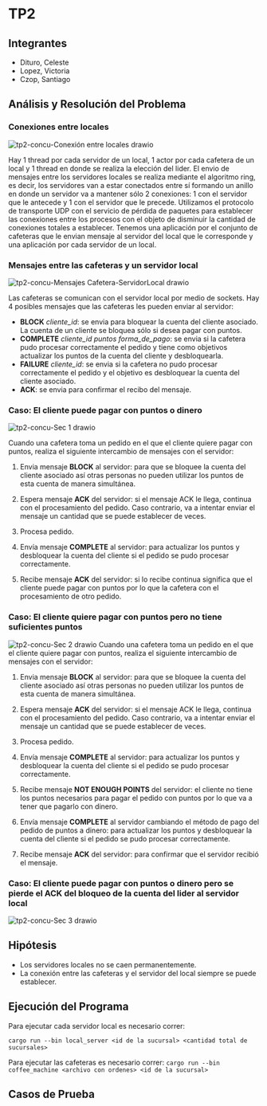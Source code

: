 # **TP2**

## **Integrantes**

- Dituro, Celeste
- Lopez, Victoria
- Czop, Santiago

## **Análisis y Resolución del Problema**

### Conexiones entre locales

![tp2-concu-Conexión entre locales drawio](https://github.com/concurrentes-fiuba/2023-1c-tp2-concu-csv/assets/67125933/5da54256-d809-4e2c-9550-ccf699ca8411)

Hay 1 thread por cada servidor de un local, 1 actor por cada cafetera de un local y 1 thread en donde se realiza la elección del lider. El envio de mensajes entre los servidores locales se realiza mediante el algoritmo ring, es decir, los servidores van a estar conectados entre sí formando un anillo en donde un servidor va a mantener sólo 2 conexiones: 1 con el servidor que le antecede y 1 con el servidor que le precede. Utilizamos el protocolo de transporte UDP con el servicio de pérdida de paquetes para establecer las conexiones entre los procesos con el objeto de disminuir la cantidad de conexiones totales a establecer. Tenemos una aplicación por el conjunto de cafeteras que le envian mensaje al servidor del local que le corresponde y una aplicación por cada servidor de un local.

### Mensajes entre las cafeteras y un servidor local

![tp2-concu-Mensajes Cafetera-ServidorLocal drawio](https://github.com/concurrentes-fiuba/2023-1c-tp2-concu-csv/assets/67125933/5577e2d3-1eec-4e20-83e6-0a6bff4e3031)

Las cafeteras se comunican con el servidor local por medio de sockets. Hay 4 posibles mensajes que las cafeteras les pueden enviar al servidor:

- **BLOCK** *cliente_id*: se envia para bloquear la cuenta del cliente asociado. La cuenta de un cliente se bloquea sólo si desea pagar con puntos.
- **COMPLETE** *cliente_id* *puntos* *forma_de_pago*: se envia si la cafetera pudo procesar correctamente el pedido y tiene como objetivos actualizar los puntos de la cuenta del cliente y desbloquearla.
- **FAILURE** *cliente_id*: se envia si la cafetera no pudo procesar correctamente el pedido y el objetivo es desbloquear la cuenta del cliente asociado.
- **ACK**: se envia para confirmar el recibo del mensaje.
  
### Caso: El cliente puede pagar con puntos o dinero

![tp2-concu-Sec  1 drawio](https://github.com/concurrentes-fiuba/2023-1c-tp2-concu-csv/assets/67125933/f7ef1f9d-2c7c-432e-8df3-36c66f5a29c9)

Cuando una cafetera toma un pedido en el que el cliente quiere pagar con puntos, realiza el siguiente intercambio de mensajes con el servidor:

1. Envia mensaje **BLOCK** al servidor: para que se bloquee la cuenta del cliente asociado así otras personas no pueden utilizar los puntos de esta cuenta de manera simultánea.

2. Espera mensaje **ACK** del servidor: si el mensaje ACK le llega, continua con el procesamiento del pedido. Caso contrario, va a intentar enviar el mensaje un cantidad que se puede establecer de veces.
  
3. Procesa pedido.

4. Envía mensaje **COMPLETE** al servidor: para actualizar los puntos y desbloquear la cuenta del cliente si el pedido se pudo procesar correctamente.

5. Recibe mensaje **ACK** del servidor: si lo recibe continua significa que el cliente puede pagar con puntos por lo que la cafetera con el procesamiento de otro pedido.

### Caso: El cliente quiere pagar con puntos pero no tiene suficientes puntos

![tp2-concu-Sec  2 drawio](https://github.com/concurrentes-fiuba/2023-1c-tp2-concu-csv/assets/67125933/0e14652e-fbbf-4732-a953-577744993c0e)
Cuando una cafetera toma un pedido en el que el cliente quiere pagar con puntos, realiza el siguiente intercambio de mensajes con el servidor:

1. Envia mensaje **BLOCK** al servidor: para que se bloquee la cuenta del cliente asociado así otras personas no pueden utilizar los puntos de esta cuenta de manera simultánea.

2. Espera mensaje **ACK** del servidor: si el mensaje ACK le llega, continua con el procesamiento del pedido. Caso contrario, va a intentar enviar el mensaje un cantidad que se puede establecer de veces.
  
3. Procesa pedido.

4. Envía mensaje **COMPLETE** al servidor: para actualizar los puntos y desbloquear la cuenta del cliente si el pedido se pudo procesar correctamente.

5. Recibe mensaje **NOT ENOUGH POINTS** del servidor: el cliente no tiene los puntos necesarios para pagar el pedido con puntos por lo que va a tener que pagarlo con dinero.

6. Envía mensaje **COMPLETE** al servidor cambiando el método de pago del pedido de puntos a dinero: para actualizar los puntos y desbloquear la cuenta del cliente si el pedido se pudo procesar correctamente.

7. Recibe mensaje **ACK** del servidor: para confirmar que el servidor recibió el mensaje.

### Caso: El cliente puede pagar con puntos o dinero pero se pierde el ACK del bloqueo de la cuenta del lider al servidor local

![tp2-concu-Sec  3 drawio](https://github.com/concurrentes-fiuba/2023-1c-tp2-concu-csv/assets/67125933/e11c6e1c-0c54-4d3b-befb-13c5c1b6282c)

## **Hipótesis**

- Los servidores locales no se caen permanentemente.
- La conexión entre las cafeteras y el servidor del local siempre se puede establecer.

## **Ejecución del Programa**

Para ejecutar cada servidor local es necesario correr:

```cargo run --bin local_server <id de la sucursal> <cantidad total de sucursales>```

Para ejecutar las cafeteras es necesario correr:
```cargo run --bin coffee_machine <archivo con ordenes> <id de la sucursal>```

## **Casos de Prueba**
